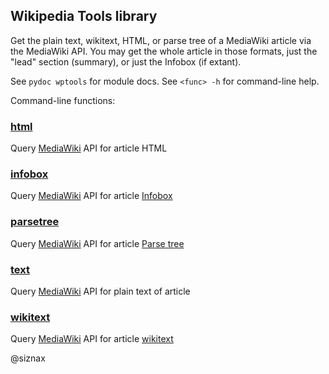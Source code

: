 ## Wikipedia Tools library

Get the plain text, wikitext, HTML, or parse tree of a MediaWiki
article via the MediaWiki API. You may get the whole article in those
formats, just the "lead" section (summary), or just the Infobox (if
extant).

See ``pydoc wptools`` for module docs. See ``<func> -h`` for
command-line help.

Command-line functions:


### [html](https://github.com/siznax/wptools/blob/master/html.py)

Query [MediaWiki](https://www.mediawiki.org/wiki/API:Main_page) API for article HTML


### [infobox](https://github.com/siznax/wptools/blob/master/infobox.py)

Query [MediaWiki](https://www.mediawiki.org/wiki/API:Main_page) API for article [Infobox](https://en.wikipedia.org/wiki/Help:Infobox)


### [parsetree](https://github.com/siznax/wptools/blob/master/parsetree.py)

Query [MediaWiki](https://www.mediawiki.org/wiki/API:Main_page) API for article [Parse tree](https://en.wikipedia.org/wiki/Parse_tree)


### [text](https://github.com/siznax/wptools/blob/master/text.py)

Query [MediaWiki](https://www.mediawiki.org/wiki/API:Main_page) API for plain text of article


### [wikitext](https://github.com/siznax/wptools/blob/master/wikitext.py)

Query [MediaWiki](https://www.mediawiki.org/wiki/API:Main_page) API for article [wikitext](https://meta.wikimedia.org/wiki/Wiki_syntax)


@siznax
